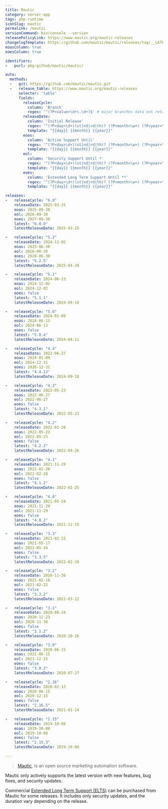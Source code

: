 ```yaml
---
title: Mautic
category: server-app
tags: php-runtime
iconSlug: mautic
permalink: /mautic
versionCommand: bin/console --version
releasePolicyLink: https://www.mautic.org/mautic-releases
changelogTemplate: https://github.com/mautic/mautic/releases/tag/__LATEST__
eoasColumn: true
eoesColumn: true

identifiers:
-   purl: pkg:github/mautic/mautic/

auto:
  methods:
  -   git: https://github.com/mautic/mautic.git
  -   release_table: https://www.mautic.org/mautic-releases
      selector: 'table'
      fields:
        releaseCycle:
          column: 'Branch'
          regex: '^(?P<value>\d+\.\d+)$' # major branches data not retrieved
        releaseDate:
          column: 'Initial Release'
          regex: '^(?P<day>\d+)(st|nd|rd|th)? (?P<month>\w+) (?P<year>\d{4})$'
          template: "{{day}} {{month}} {{year}}"
        eoas:
          column: 'Active Support Until'
          regex: '^(?P<day>\d+)(st|nd|rd|th)? (?P<month>\w+) (?P<year>\d{4})$'
          template: "{{day}} {{month}} {{year}}"
        eol:
          column: 'Security Support Until *'
          regex: '^(?P<day>\d+)(st|nd|rd|th)? (?P<month>\w+) (?P<year>\d{4})$'
          template: "{{day}} {{month}} {{year}}"
        eoes:
          column: 'Extended Long Term Support Until **'
          regex: '^(?P<day>\d+)(st|nd|rd|th)? (?P<month>\w+) (?P<year>\d{4}).*$'
          template: "{{day}} {{month}} {{year}}"

releases:
-   releaseCycle: "6.0"
    releaseDate: 2025-03-25
    eoas: 2025-09-30
    eol: 2026-09-30
    eoes: 2027-09-30
    latest: "6.0.0"
    latestReleaseDate: 2025-03-25

-   releaseCycle: "5.2"
    releaseDate: 2024-12-02
    eoas: 2025-06-30
    eol: 2026-06-30
    eoes: 2028-06-30
    latest: "5.2.5"
    latestReleaseDate: 2025-04-28

-   releaseCycle: "5.1"
    releaseDate: 2024-06-13
    eoas: 2024-12-02
    eol: 2024-12-02
    eoes: false
    latest: "5.1.1"
    latestReleaseDate: 2024-09-18

-   releaseCycle: "5.0"
    releaseDate: 2024-01-09
    eoas: 2024-06-13
    eol: 2024-06-13
    eoes: false
    latest: "5.0.4"
    latestReleaseDate: 2024-04-11

-   releaseCycle: "4.4"
    releaseDate: 2022-06-27
    eoas: 2024-01-09
    eol: 2024-12-31
    eoes: 2026-12-31
    latest: "4.4.13"
    latestReleaseDate: 2024-09-18

-   releaseCycle: "4.3"
    releaseDate: 2022-05-23
    eoas: 2022-06-27
    eol: 2022-06-27
    eoes: false
    latest: "4.3.1"
    latestReleaseDate: 2022-05-23

-   releaseCycle: "4.2"
    releaseDate: 2022-02-28
    eoas: 2022-05-23
    eol: 2022-05-23
    eoes: false
    latest: "4.2.2"
    latestReleaseDate: 2022-04-26

-   releaseCycle: "4.1"
    releaseDate: 2021-11-29
    eoas: 2022-02-28
    eol: 2022-02-28
    eoes: false
    latest: "4.1.2"
    latestReleaseDate: 2022-01-25

-   releaseCycle: "4.0"
    releaseDate: 2021-05-24
    eoas: 2021-11-29
    eol: 2021-11-29
    eoes: false
    latest: "4.0.2"
    latestReleaseDate: 2021-11-15

-   releaseCycle: "3.3"
    releaseDate: 2021-02-22
    eoas: 2021-05-17
    eol: 2021-05-24
    eoes: false
    latest: "3.3.5"
    latestReleaseDate: 2022-02-28

-   releaseCycle: "3.2"
    releaseDate: 2020-11-30
    eoas: 2021-02-16
    eol: 2021-02-22
    eoes: false
    latest: "3.3.2"
    latestReleaseDate: 2021-03-22

-   releaseCycle: "3.1"
    releaseDate: 2020-08-24
    eoas: 2020-11-23
    eol: 2020-11-30
    eoes: false
    latest: "3.1.2"
    latestReleaseDate: 2020-10-26

-   releaseCycle: "3.0"
    releaseDate: 2020-06-15
    eoas: 2021-06-15
    eol: 2021-12-15
    eoes: false
    latest: "3.0.2"
    latestReleaseDate: 2020-07-27

-   releaseCycle: "2.16"
    releaseDate: 2020-02-13
    eoas: 2020-06-15
    eol: 2020-12-15
    eoes: false
    latest: "2.16.5"
    latestReleaseDate: 2021-01-14

-   releaseCycle: "2.15"
    releaseDate: 2019-10-08
    eoas: 2019-10-08
    eol: 2019-10-08
    eoes: false
    latest: "2.15.3"
    latestReleaseDate: 2019-10-08

---
```


> [Mautic](https://www.mautic.org/), is an open source marketing automation software.

Mautic only actively supports the latest version with new features, bug fixes, and security updates.

Commercial [Extended Long Term Support (ELTS)](https://mautic.org/extended-long-term-support-elts/)
can be purchased from Mautic for some releases. It includes only security updates, and the duration
vary depending on the release.
